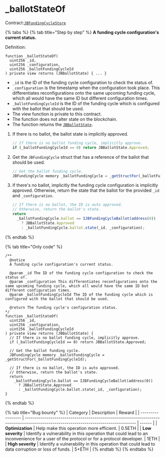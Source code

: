 # \_ballotStateOf

Contract:[`JBFundingCycleStore`](../)​

{% tabs %}
{% tab title="Step by step" %}
**A funding cycle configuration's current status.**

Definition:

```solidity
function _ballotStateOf(
  uint256 _id,
  uint256 _configuration,
  uint256 _ballotFundingCycleId
) private view returns (JBBallotState) { ... }
```

* `_id` is the ID of the funding cycle configuration to check the status of.
* `_configuration` is the timestamp when the configuration took place. This differentiates reconfigurations onto the same upcoming funding cycle, which all would have the same ID but different configuration times.
* `_ballotFundingCycleId` is the ID of the funding cycle which is configured with the ballot that should be used.
* The view function is private to this contract.
* The function does not alter state on the blockchain.
* The function returns the [`JBBallotState`](../../../enums/jbballotstate.md).



1.  If there is no ballot, the ballot state is implicitly approved.

    ```javascript
    // If there is no ballot funding cycle, implicitly approve.
    if (_ballotFundingCycleId == 0) return JBBallotState.Approved;
    ```


2.  Get the `JBFundingCycle` struct that has a reference of the ballot that should be used.

    ```javascript
    // Get the ballot funding cycle.
    JBFundingCycle memory _ballotFundingCycle = _getStructFor(_ballotFundingCycleId);
    ```


3.  If there's no ballot, implicitly the funding cycle configuration is implicitly approved. Otherwise, return the state that the ballot for the provided `_id` and `_configuration`. 

    ```javascript
    // If there is no ballot, the ID is auto approved.
    // Otherwise, return the ballot's state.
    return
      _ballotFundingCycle.ballot == IJBFundingCycleBallot(address(0))
        ? JBBallotState.Approved
        : _ballotFundingCycle.ballot.state(_id, _configuration);
    ```
{% endtab %}

{% tab title="Only code" %}
```solidity
/**
  @notice 
  A funding cycle configuration's current status.

  @param _id The ID of the funding cycle configuration to check the status of.
  @param _configuration This differentiates reconfigurations onto the same upcoming funding cycle, which all would have the same ID but different configuration times.
  @param _ballotFundingCycleId The ID of the funding cycle which is configured with the ballot that should be used.

  @return The funding cycle's configuration status.
*/
function _ballotStateOf(
  uint256 _id,
  uint256 _configuration,
  uint256 _ballotFundingCycleId
) private view returns (JBBallotState) {
  // If there is no ballot funding cycle, implicitly approve.
  if (_ballotFundingCycleId == 0) return JBBallotState.Approved;

  // Get the ballot funding cycle.
  JBFundingCycle memory _ballotFundingCycle = _getStructFor(_ballotFundingCycleId);

  // If there is no ballot, the ID is auto approved.
  // Otherwise, return the ballot's state.
  return
    _ballotFundingCycle.ballot == IJBFundingCycleBallot(address(0))
      ? JBBallotState.Approved
      : _ballotFundingCycle.ballot.state(_id, _configuration);
}
```
{% endtab %}

{% tab title="Bug bounty" %}
| Category          | Description                                                                                                                            | Reward |
| ----------------- | -------------------------------------------------------------------------------------------------------------------------------------- | ------ |
| **Optimization**  | Help make this operation more efficient.                                                                                               | 0.5ETH |
| **Low severity**  | Identify a vulnerability in this operation that could lead to an inconvenience for a user of the protocol or for a protocol developer. | 1ETH   |
| **High severity** | Identify a vulnerability in this operation that could lead to data corruption or loss of funds.                                        | 5+ETH  |
{% endtab %}
{% endtabs %}
